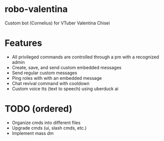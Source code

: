 # robo-valentina
Custom bot (Cornelius) for VTuber Valentina Chisei

# Features
- All privileged commands are controlled through a pm with a recognized admin
- Create, save, and send custom embedded messages
- Send regular custom messages
- Ping roles with with an embedded message
- Chat revival command with cooldown
- Custom voice tts (text to speech) using uberduck ai

# TODO (ordered)
- Organize cmds into different files
- Upgrade cmds (ui, slash cmds, etc.)
- Implement mass dm
